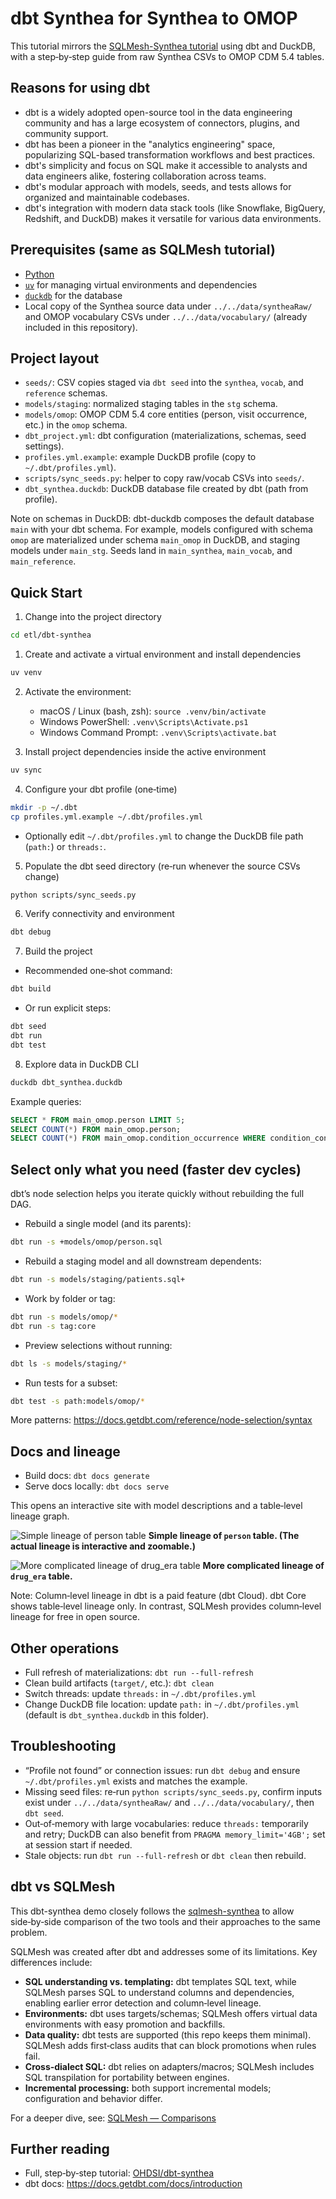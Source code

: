 # dbt Synthea for Synthea to OMOP

This tutorial mirrors the [SQLMesh-Synthea tutorial](../sqlmesh-synthea/) using dbt and DuckDB, with a step‑by‑step guide from raw Synthea CSVs to OMOP CDM 5.4 tables.

## Reasons for using dbt

- dbt is a widely adopted open-source tool in the data engineering community and has a large ecosystem of connectors, plugins, and community support.
- dbt has been a pioneer in the "analytics engineering" space, popularizing SQL-based transformation workflows and best practices.
- dbt's simplicity and focus on SQL make it accessible to analysts and data engineers alike, fostering collaboration across teams.
- dbt's modular approach with models, seeds, and tests allows for organized and maintainable codebases.
- dbt's integration with modern data stack tools (like Snowflake, BigQuery, Redshift, and DuckDB) makes it versatile for various data environments.

## Prerequisites (same as SQLMesh tutorial)

- [Python](https://www.python.org/downloads/)
- [`uv`](https://docs.astral.sh/uv/getting-started/installation/) for managing virtual environments and dependencies
- [`duckdb`](https://duckdb.org/docs/installation/) for the database
- Local copy of the Synthea source data under `../../data/syntheaRaw/` and OMOP vocabulary CSVs under `../../data/vocabulary/` (already included in this repository).

## Project layout

- `seeds/`: CSV copies staged via `dbt seed` into the `synthea`, `vocab`, and `reference` schemas.
- `models/staging`: normalized staging tables in the `stg` schema.
- `models/omop`: OMOP CDM 5.4 core entities (person, visit occurrence, etc.) in the `omop` schema.
- `dbt_project.yml`: dbt configuration (materializations, schemas, seed settings).
- `profiles.yml.example`: example DuckDB profile (copy to `~/.dbt/profiles.yml`).
- `scripts/sync_seeds.py`: helper to copy raw/vocab CSVs into `seeds/`.
- `dbt_synthea.duckdb`: DuckDB database file created by dbt (path from profile).

Note on schemas in DuckDB: dbt-duckdb composes the default database `main` with your dbt schema. For example, models configured with schema `omop` are materialized under schema `main_omop` in DuckDB, and staging models under `main_stg`. Seeds land in `main_synthea`, `main_vocab`, and `main_reference`.

## Quick Start

1. Change into the project directory

```bash
cd etl/dbt-synthea
```

1. Create and activate a virtual environment and install dependencies

```bash
uv venv
```

2. Activate the environment:
   - macOS / Linux (bash, zsh): `source .venv/bin/activate`
   - Windows PowerShell: `.venv\Scripts\Activate.ps1`
   - Windows Command Prompt: `.venv\Scripts\activate.bat`

3. Install project dependencies inside the active environment

```bash
uv sync
```

4. Configure your dbt profile (one‑time)

```bash
mkdir -p ~/.dbt
cp profiles.yml.example ~/.dbt/profiles.yml
```

- Optionally edit `~/.dbt/profiles.yml` to change the DuckDB file path (`path:`) or `threads:`.

5. Populate the dbt seed directory (re‑run whenever the source CSVs change)

```bash
python scripts/sync_seeds.py
```

6. Verify connectivity and environment

```bash
dbt debug
```

7. Build the project

- Recommended one‑shot command:

```bash
dbt build
```

- Or run explicit steps:

```bash
dbt seed
dbt run
dbt test
```

8. Explore data in DuckDB CLI

```bash
duckdb dbt_synthea.duckdb
```

Example queries:

```sql
SELECT * FROM main_omop.person LIMIT 5;
SELECT COUNT(*) FROM main_omop.person;
SELECT COUNT(*) FROM main_omop.condition_occurrence WHERE condition_concept_id = 437663; -- fever
```

## Select only what you need (faster dev cycles)

dbt’s node selection helps you iterate quickly without rebuilding the full DAG.

- Rebuild a single model (and its parents):

```bash
dbt run -s +models/omop/person.sql
```

- Rebuild a staging model and all downstream dependents:

```bash
dbt run -s models/staging/patients.sql+
```

- Work by folder or tag:

```bash
dbt run -s models/omop/*
dbt run -s tag:core
```

- Preview selections without running:

```bash
dbt ls -s models/staging/*
```

- Run tests for a subset:

```bash
dbt test -s path:models/omop/*
```

More patterns: <https://docs.getdbt.com/reference/node-selection/syntax>

## Docs and lineage

- Build docs: `dbt docs generate`
- Serve docs locally: `dbt docs serve`

This opens an interactive site with model descriptions and a table‑level lineage graph.

![Simple lineage of person table](lineage-person.png)
**Simple lineage of `person` table. (The actual lineage is interactive and zoomable.)**

![More complicated lineage of drug_era table](lineage-drug-era.png)
**More complicated lineage of `drug_era` table.**

Note: Column‑level lineage in dbt is a paid feature (dbt Cloud). dbt Core shows table‑level lineage only. In contrast, SQLMesh provides column‑level lineage for free in open source.

## Other operations

- Full refresh of materializations: `dbt run --full-refresh`
- Clean build artifacts (`target/`, etc.): `dbt clean`
- Switch threads: update `threads:` in `~/.dbt/profiles.yml`
- Change DuckDB file location: update `path:` in `~/.dbt/profiles.yml` (default is `dbt_synthea.duckdb` in this folder).

## Troubleshooting

- “Profile not found” or connection issues: run `dbt debug` and ensure `~/.dbt/profiles.yml` exists and matches the example.
- Missing seed files: re‑run `python scripts/sync_seeds.py`, confirm inputs exist under `../../data/syntheaRaw/` and `../../data/vocabulary/`, then `dbt seed`.
- Out‑of‑memory with large vocabularies: reduce `threads:` temporarily and retry; DuckDB can also benefit from `PRAGMA memory_limit='4GB';` set at session start if needed.
- Stale objects: run `dbt run --full-refresh` or `dbt clean` then rebuild.

## dbt vs SQLMesh

This dbt-synthea demo closely follows the [sqlmesh-synthea](../sqlmesh-synthea/) to allow side‑by‑side comparison of the two tools and their approaches to the same problem.

SQLMesh was created after dbt and addresses some of its limitations. Key differences include:

- **SQL understanding vs. templating:** dbt templates SQL text, while SQLMesh parses SQL to understand columns and dependencies, enabling earlier error detection and column‑level lineage.
- **Environments:** dbt uses targets/schemas; SQLMesh offers virtual data environments with easy promotion and backfills.
- **Data quality:** dbt tests are supported (this repo keeps them minimal). SQLMesh adds first‑class audits that can block promotions when rules fail.
- **Cross‑dialect SQL:** dbt relies on adapters/macros; SQLMesh includes SQL transpilation for portability between engines.
- **Incremental processing:** both support incremental models; configuration and behavior differ.

For a deeper dive, see: [SQLMesh — Comparisons](https://sqlmesh.readthedocs.io/en/stable/comparisons/)

## Further reading

- Full, step‑by‑step tutorial: [OHDSI/dbt-synthea](https://github.com/OHDSI/dbt-synthea)
- dbt docs: <https://docs.getdbt.com/docs/introduction>
